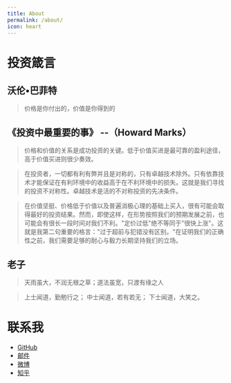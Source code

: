 ```yaml
---
title: About
permalink: /about/
icon: heart
---
```


# 投资箴言

## 沃伦•巴菲特

> 价格是你付出的，价值是你得到的


## 《投资中最重要的事》 --（Howard Marks）

> 价格和价值的关系是成功投资的关键。低于价值买进是最可靠的盈利途径，高于价值买进则很少奏效。

> 在投资者，一切都有利有弊并且是对称的，只有卓越技术除外。只有依靠技术才能保证在有利环境中的收益高于在不利环境中的损失。这就是我们寻找的投资不对称性。卓越技术是活的不对称投资的先决条件。

> 在价值坚挺、价格低于价值以及普遍消极心理的基础上买入，很有可能会取得最好的投资结果。然而，即使这样，在形势按照我们的预期发展之前，也可能会有很长一段时间对我们不利。"定价过低"绝不等同于"很快上涨"。这就是我第二句重要的格言："过于超前与犯错没有区别。"在证明我们的正确性之前，我们需要足够的耐心与毅力长期坚持我们的立场。

## 老子

> 天雨虽大，不润无根之草；道法虽宽，只渡有缘之人

> 上士闻道，勤勉行之； 中士闻道，若有若无； 下士闻道，大笑之。

# 联系我

- [GitHub](https://github.com/ericluo)
- [邮件](luo.wenbo@qq.com)
- [微博](http://weibo.com/3115521wh)
- [知乎](https://www.zhihu.com/people/ericluo)
